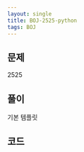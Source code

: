 ```yaml
---
layout: single
title: BOJ-2525-python
tags: BOJ
---
```


## 문제  
2525
  
## 풀이  
기본 템플릿

## 코드  

```python

```
